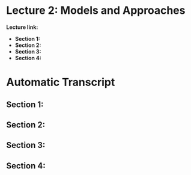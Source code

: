 # Lecture 2: Models and Approaches

**Lecture link:**

- **Section 1:** 
- **Section 2:** 
- **Section 3:** 
- **Section 4:** 

# Automatic Transcript

## Section 1: 


## Section 2: 

## Section 3: 

## Section 4: 

